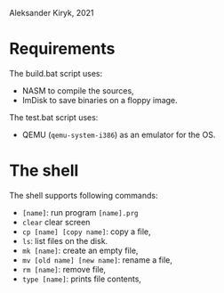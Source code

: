 Aleksander Kiryk, 2021

# Requirements

The build.bat script uses:
- NASM to compile the sources,
- ImDisk to save binaries on a floppy image.

The test.bat script uses:
- QEMU (`qemu-system-i386`) as an emulator for the OS.

# The shell

The shell supports following commands:
- `[name]`:                   run program `[name].prg`
- `clear`                     clear screen
- `cp [name] [copy name]`:    copy a file,
- `ls`:                       list files on the disk.
- `mk [name]`:                create an empty file,
- `mv [old name] [new name]`: rename a file,
- `rm [name]`:                remove file,
- `type [name]`:              prints file contents,
